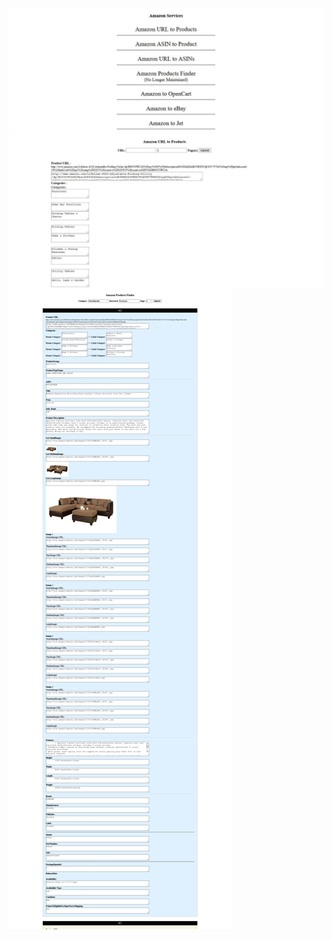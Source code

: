 ![0-menu.jpg](screenshots/0-menu.jpg)
![1-amz2products.jpg](screenshots/1-amz2products.jpg)
![1-amzfinder.jpg](screenshots/1-amzfinder.jpg)